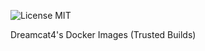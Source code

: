 ![License MIT](https://img.shields.io/badge/license-MIT-blue.svg)

Dreamcat4's Docker Images (Trusted Builds)


